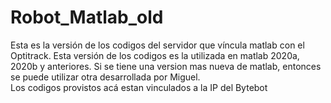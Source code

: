 # Robot_Matlab_old 

Esta es la versión de los codigos del servidor que víncula matlab con el Optitrack. Esta versión de los codigos es la utilizada en matlab 2020a, 2020b y anteriores. Si se tiene una version mas nueva de matlab, entonces se puede utilizar otra desarrollada por Miguel.  
Los codigos provistos acá estan vinculados a la IP del Bytebot
